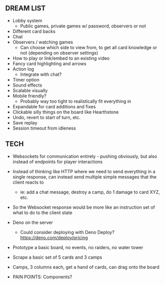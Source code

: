 ## DREAM LIST

- Lobby system
  - Public games, private games w/ password, observers or not
- Different card backs
- Chat
- Observers / watching games
  - Can choose which side to view from, to get all card knowledge or not (depending on observer settings)
- How to play or link/embed to an existing video
- Fancy card highlighting and arrows
- Action log
  - Integrate with chat?
- Timer option
- Sound effects
- Scalable visually
- Mobile friendly?
  - Probably way too tight to realistically fit everything in
- Expandable for card additions and fixes
- Clickable silly things on the board like Hearthstone
- Undo, revert to start of turn, etc.
- Save replay
- Session timeout from idleness

## TECH

- Websockets for communication entirely - pushing obviously, but also instead of endpoints for player interactions
- Instead of thinking like HTTP where we need to send everything in a single response, can instead send multiple simple messages that the client reacts to
  - ie: add a chat message, destroy a camp, do 1 damage to card XYZ, etc.
- So the Websocket response would be more like an instruction set of what to do to the client state

- Deno on the server
  - Could consider deploying with Deno Deploy? https://deno.com/deploy/pricing

- Prototype a basic board, no events, no raiders, no water tower
- Scrape a basic set of 5 cards and 3 camps
- Camps, 3 columns each, get a hand of cards, can drag onto the board
- PAIN POINTS: Components?
